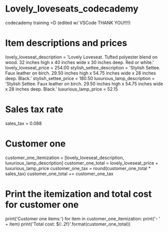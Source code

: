 # Lovely_loveseats_codecademy
codecademy training =D 
(edited w/ VSCode THANK YOU!!!!)
# Item descriptions and prices
lovely_loveseat_description = 'Lovely Loveseat. Tufted polyester blend on wood. 32 inches high x 40 inches wide x 30 inches deep. Red or white.'
lovely_loveseat_price = 254.00
stylish_settee_description = 'Stylish Settee. Faux leather on birch. 29.50 inches high x 54.75 inches wide x 28 inches deep. Black.'
stylish_settee_price = 180.50
luxurious_lamp_description = 'Stylish Settee. Faux leather on birch. 29.50 inches high x 54.75 inches wide x 28 inches deep. Black.'
luxurious_lamp_price = 52.15

# Sales tax rate
sales_tax = 0.088

# Customer one
customer_one_itemization = [lovely_loveseat_description, luxurious_lamp_description]
customer_one_total = lovely_loveseat_price + luxurious_lamp_price
customer_one_tax = round(customer_one_total * sales_tax)
customer_one_total += customer_one_tax

# Print the itemization and total cost for customer one
print('Customer one items:')
for item in customer_one_itemization:
    print('- ' + item)
print('Total cost: ${:.2f}'.format(customer_one_total))

